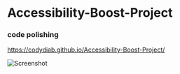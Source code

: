 # Accessibility-Boost-Project
### code polishing 
https://codydiab.github.io/Accessibility-Boost-Project/

![Screenshot](/../master/Screenshot(1).png?raw=true "Screenshot")

